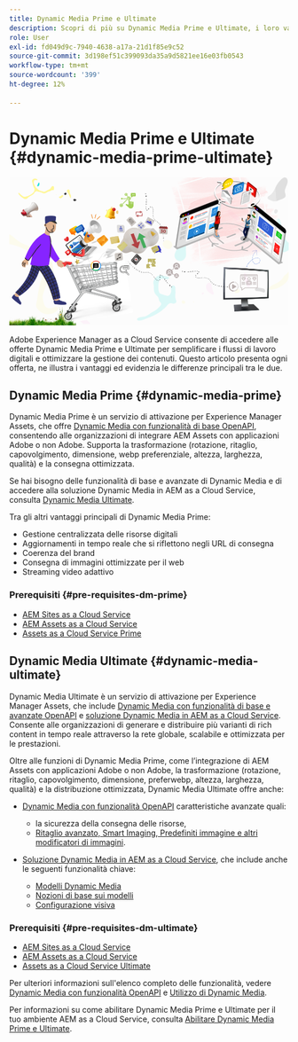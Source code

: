 ```yaml
---
title: Dynamic Media Prime e Ultimate
description: Scopri di più su Dynamic Media Prime e Ultimate, i loro vantaggi e le differenze tra i due.
role: User
exl-id: fd049d9c-7940-4638-a17a-21d1f85e9c52
source-git-commit: 3d198ef51c399093da35a9d5821ee16e03fb0543
workflow-type: tm+mt
source-wordcount: '399'
ht-degree: 12%

---
```


# Dynamic Media Prime e Ultimate {#dynamic-media-prime-ultimate}

![Banner Dynamic Media](/help/assets/assets/dm-pnp-banner.png)

Adobe Experience Manager as a Cloud Service consente di accedere alle offerte Dynamic Media Prime e Ultimate per semplificare i flussi di lavoro digitali e ottimizzare la gestione dei contenuti. Questo articolo presenta ogni offerta, ne illustra i vantaggi ed evidenzia le differenze principali tra le due.

## Dynamic Media Prime {#dynamic-media-prime}

Dynamic Media Prime è un servizio di attivazione per Experience Manager Assets, che offre [Dynamic Media con funzionalità di base OpenAPI](/help/assets/dynamic-media-open-apis-overview.md), consentendo alle organizzazioni di integrare AEM Assets con applicazioni Adobe o non Adobe. Supporta la trasformazione (rotazione, ritaglio, capovolgimento, dimensione, webp preferenziale, altezza, larghezza, qualità) e la consegna ottimizzata.

Se hai bisogno delle funzionalità di base e avanzate di Dynamic Media e di accedere alla soluzione Dynamic Media in AEM as a Cloud Service, consulta [Dynamic Media Ultimate](#dynamic-media-ultimate).

Tra gli altri vantaggi principali di Dynamic Media Prime:

* Gestione centralizzata delle risorse digitali
* Aggiornamenti in tempo reale che si riflettono negli URL di consegna
* Coerenza del brand
* Consegna di immagini ottimizzate per il web
* Streaming video adattivo

### Prerequisiti {#pre-requisites-dm-prime}

* [AEM Sites as a Cloud Service](/help/sites-cloud/authoring/quick-start.md)
* [AEM Assets as a Cloud Service](/help/assets/overview.md)
* [Assets as a Cloud Service Prime](/help/assets/assets-prime.md)

## Dynamic Media Ultimate {#dynamic-media-ultimate}

Dynamic Media Ultimate è un servizio di attivazione per Experience Manager Assets, che include [Dynamic Media con funzionalità di base e avanzate OpenAPI](/help/assets/dynamic-media-open-apis-overview.md) e [soluzione Dynamic Media in AEM as a Cloud Service](/help/assets/dynamic-media/dynamic-media.md). Consente alle organizzazioni di generare e distribuire più varianti di rich content in tempo reale attraverso la rete globale, scalabile e ottimizzata per le prestazioni.

Oltre alle funzioni di Dynamic Media Prime, come l’integrazione di AEM Assets con applicazioni Adobe o non Adobe, la trasformazione (rotazione, ritaglio, capovolgimento, dimensione, preferwebp, altezza, larghezza, qualità) e la distribuzione ottimizzata, Dynamic Media Ultimate offre anche:

* [Dynamic Media con funzionalità OpenAPI](/help/assets/dynamic-media-open-apis-overview.md) caratteristiche avanzate quali:

   * la sicurezza della consegna delle risorse,
   * [Ritaglio avanzato, Smart Imaging, Predefiniti immagine e altri modificatori di immagini](https://adobe-aem-assets-delivery.redoc.ly/#operation/getAssetSeoFormat).

* [Soluzione Dynamic Media in AEM as a Cloud Service](/help/assets/dynamic-media/dynamic-media.md), che include anche le seguenti funzionalità chiave:

   * [Modelli Dynamic Media](/help/assets/dynamic-media/dynamic-media-templates.md)
   * [Nozioni di base sui modelli](https://experienceleague.adobe.com/it/docs/dynamic-media-classic/using/template-basics/quick-start-template-basics)
   * [Configurazione visiva](https://experienceleague.adobe.com/it/docs/dynamic-media-classic/using/master-files/vignette-window-covering-cabinet-files)

### Prerequisiti {#pre-requisites-dm-ultimate}

* [AEM Sites as a Cloud Service](/help/sites-cloud/authoring/quick-start.md)
* [AEM Assets as a Cloud Service](/help/assets/overview.md)
* [Assets as a Cloud Service Ultimate](/help/assets/assets-ultimate-overview.md)

Per ulteriori informazioni sull&#39;elenco completo delle funzionalità, vedere [Dynamic Media con funzionalità OpenAPI](/help/assets/dynamic-media-open-apis-overview.md) e [Utilizzo di Dynamic Media](/help/assets/dynamic-media/dynamic-media.md).

Per informazioni su come abilitare Dynamic Media Prime e Ultimate per il tuo ambiente AEM as a Cloud Service, consulta [Abilitare Dynamic Media Prime e Ultimate](/help/assets/dynamic-media/enable-dynamic-media-prime-and-ultimate.md).
